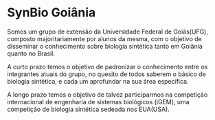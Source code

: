 SynBio Goiânia
==========

Somos um grupo de extensão da Universidade Federal de Goiás(UFG), composto majoritariamente por alunos da mesma,
com o objetivo de disseminar o conhecimento sobre biologia sintética tanto em Goiânia quanto no Brasil. 

A curto prazo temos o objetivo de padronizar o conhecimento entre os integrantes atuais do grupo, no quesito de todos saberem o básico de
biologia sintética, e cada um aprofundar na sua área específica.

A longo prazo temos o objetivo de talvez participarmos na competição internacional de engenharia de sistemas biológicos (iGEM), uma
competição de biologia sintética sedeada nos EUA(USA).
